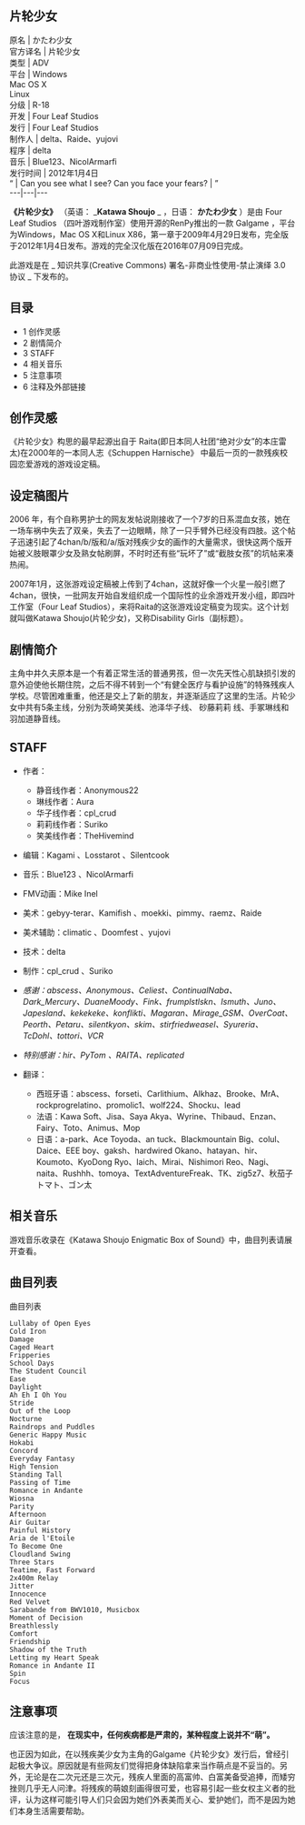片轮少女  
---  
原名  |  かたわ少女   
官方译名  |  片轮少女   
类型  |  ADV   
平台  |  Windows   
Mac OS X  
Linux  
分级  |  R-18   
开发  |  Four Leaf Studios   
发行  |  Four Leaf Studios   
制作人  |  delta、Raide、yujovi   
程序  |  delta   
音乐  |  Blue123、NicolArmarfi   
发行时间  |  2012年1月4日   
“  |  Can you see what I see?  Can you face your fears?  |  ”   
---|---|---  
  
**《片轮少女》** （英语： _**Katawa Shoujo** _ ，日语： **かたわ少女** ）是由  Four Leaf Studios
（四叶游戏制作室）使用开源的RenPy推出的一款  Galgame  ，平台为Windows，Mac OS X和Linux
X86，第一章于2009年4月29日发布，完全版于2012年1月4日发布。游戏的完全汉化版在2016年07月09日完成。

此游戏是在 _ 知识共享(Creative Commons) 署名-非商业性使用-禁止演绎 3.0 协议  _ 下发布的。

##  目录

  * 1  创作灵感 
  * 2  剧情简介 
  * 3  STAFF 
  * 4  相关音乐 
  * 5  注意事项 
  * 6  注释及外部链接 

##  创作灵感

《片轮少女》构思的最早起源出自于 Raita(即日本同人社团“绝对少女”的本庄雷太)在2000年的一本同人志《Schuppen Harnische》
中最后一页的一款残疾校园恋爱游戏的游戏设定稿。

设定稿图片  
---  
  
2006
年，有个自称男护士的网友发帖说刚接收了一个7岁的日系混血女孩，她在一场车祸中失去了双亲，失去了一边眼睛，除了一只手臂外已经没有四肢。这个帖子迅速引起了4chan/b/版和/a/版对残疾少女的画作的大量需求，很快这两个版开始被义肢眼罩少女及熟女帖刷屏，不时时还有些“玩坏了”或“截肢女孩”的坑帖来凑热闹。

2007年1月，这张游戏设定稿被上传到了4chan，这就好像一个火星一般引燃了4chan，很快，一批网友开始自发组织成一个国际性的业余游戏开发小组，即四叶工作室（Four
Leaf Studios），来将Raita的这张游戏设定稿变为现实。这个计划就叫做Katawa Shoujo(片轮少女)，又称Disability
Girls（副标题）。

##  剧情简介

主角中井久夫原本是一个有着正常生活的普通男孩，但一次先天性心肌缺损引发的意外迫使他长期住院，之后不得不转到一个“有健全医疗与看护设施”的特殊残疾人学校。尽管困难重重，他还是交上了新的朋友，并逐渐适应了这里的生活。片轮少女中共有5条主线，分别为茨崎笑美线、池泽华子线、
砂藤莉莉  线、手冢琳线和羽加道静音线。

##  STAFF

  * 作者： 
    * 静音线作者：Anonymous22 
    * 琳线作者：Aura 
    * 华子线作者：cpl_crud 
    * 莉莉线作者：Suriko 
    * 笑美线作者：TheHivemind 
  * 编辑：Kagami 、Losstarot 、Silentcook 
  * 音乐：Blue123 、NicolArmarfi 
  * FMV动画：Mike Inel 
  * 美术：gebyy-terar、Kamifish 、moekki、pimmy、raemz、Raide 
  * 美术辅助：climatic 、Doomfest 、yujovi 
  * 技术：delta 
  * 制作：cpl_crud 、Suriko 

  * _感谢：abscess、Anonymous、Celiest、ContinualNaba、Dark_Mercury、DuaneMoody、Fink、frumplstlskn、Ismuth、Juno、Japesland、kekekeke、konflikti、Magaran、Mirage_GSM、OverCoat、Peorth、Petaru、silentkyon、skim、stirfriedweasel、Syureria、TcDohl、tottori、VCR_
  * _特别感谢：hir、PyTom 、RAITA、replicated_

  * 翻译： 
    * 西班牙语：abscess、forseti、Carlithium、Alkhaz、Brooke、MrA、rockprogrelatino、promolic1、wolf224、Shocku、lead 
    * 法语：Kawa Soft、Jisa、Saya Akya、Wyrine、Thibaud、Enzan、Fairy、Toto、Animus、Mop 
    * 日语：a-park、Ace Toyoda、an tuck、Blackmountain Big、colul、Daice、EEE boy、gaksh、hardwired Okano、hatayan、hir、Koumoto、KyoDong Ryo、laich、Mirai、Nishimori Reo、Nagi、naita、Rushhh、tomoya、TextAdventureFreak、TK、zig5z7、秋茄子トマト、ゴン太 

##  相关音乐

游戏音乐收录在《Katawa Shoujo Enigmatic Box of Sound》中，曲目列表请展开查看。

曲目列表  
---  
曲目列表

    
    
    Lullaby of Open Eyes 
    Cold Iron 
    Damage 
    Caged Heart 
    Fripperies 
    School Days 
    The Student Council 
    Ease 
    Daylight 
    Ah Eh I Oh You 
    Stride 
    Out of the Loop 
    Nocturne 
    Raindrops and Puddles 
    Generic Happy Music 
    Hokabi 
    Concord 
    Everyday Fantasy 
    High Tension 
    Standing Tall 
    Passing of Time 
    Romance in Andante 
    Wiosna 
    Parity 
    Afternoon 
    Air Guitar 
    Painful History 
    Aria de l'Etoile 
    To Become One 
    Cloudland Swing 
    Three Stars 
    Teatime, Fast Forward 
    2x400m Relay 
    Jitter 
    Innocence 
    Red Velvet 
    Sarabande from BWV1010, Musicbox 
    Moment of Decision 
    Breathlessly 
    Comfort 
    Friendship 
    Shadow of the Truth 
    Letting my Heart Speak 
    Romance in Andante II 
    Spin 
    Focus
      
  
##  注意事项

应该注意的是， **在现实中，任何疾病都是严肃的，某种程度上说并不“萌”。**

也正因为如此，在以残疾美少女为主角的Galgame《片轮少女》发行后，曾经引起极大争议。原因就是有些网友们觉得把身体缺陷拿来当作萌点是不妥当的。另外，无论是在二次元还是三次元，残疾人里面的高富帅、白富美备受追捧，而矮穷挫则几乎无人问津。将残疾的萌娘刻画得很可爱，也容易引起一些女权主义者的批评，认为这样可能引导人们只会因为她们外表美而关心、爱护她们，而不是因为她们本身生活需要帮助。